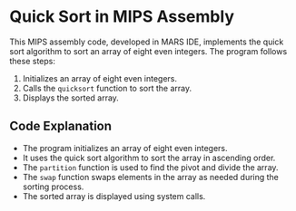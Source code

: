 # Quick Sort in MIPS Assembly

This MIPS assembly code, developed in MARS IDE, implements the quick sort algorithm to sort an array of eight even integers. The program follows these steps:

1. Initializes an array of eight even integers.
2. Calls the `quicksort` function to sort the array.
3. Displays the sorted array.

## Code Explanation

- The program initializes an array of eight even integers.
- It uses the quick sort algorithm to sort the array in ascending order.
- The `partition` function is used to find the pivot and divide the array.
- The `swap` function swaps elements in the array as needed during the sorting process.
- The sorted array is displayed using system calls.
 
